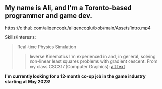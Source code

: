 ## My name is Ali, and I'm a Toronto-based programmer and game dev.
https://github.com/aligencoglu/aligencoglu/blob/main/Assets/intro.mp4



Skills/Interests:

> Real-time Physics Simulation
> > Inverse Kinematics
I'm experienced in  and, in general, solving non-linear least squares problems with gradient descent.
From my class CSC317 (Computer Graphics):
[alt text](https://github.com/aligencoglu/aligencoglu/main/image.jpg?raw=true)









**I'm currently looking for a 12-month co-op job in the game industry starting at May 2023!**

